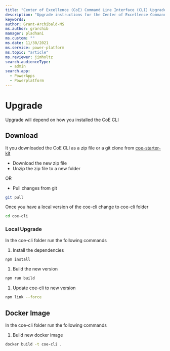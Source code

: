 ```yaml
---
title: "Center of Excellence (CoE) Command Line Interface (CLI) Upgrade"
description: "Upgrade instructions for the Center of Excellence Command Line interface"
keywords: 
author: Grant-Archibald-MS
ms.author: grarchib
manager: pladhani
ms.custom: ""
ms.date: 11/30/2021
ms.service: power-platform
ms.topic: "article"
ms.reviewer: jimholtz
search.audienceType: 
  - admin
search.app: 
  - PowerApps
  - Powerplatform
---
```


# Upgrade

Upgrade will depend on how you installed the CoE CLI

## Download

It you downloaded the CoE CLI as a zip file or a git clone from [coe-starter-kit](https://github.com/microsoft/coe-starter-kit)

- Download the new zip file
- Unzip the zip file to a new folder

OR

- Pull changes from git

```bash
git pull
```

Once you have a local version of the coe-cli change to coe-cli folder

```bash
cd coe-cli

```

### Local Upgrade

In the coe-cli folder run the following commands

1. Install the dependencies

```bash
npm install

```

1. Build the new version

```bash
npm run build

```

1. Update coe-cli to new version

```bash
npm link --force

```

## Docker Image

In the coe-cli folder run the following commands

1. Build new docker image

```bash
docker build -t coe-cli .

```
